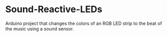 # Sound-Reactive-LEDs
Arduino project that changes the colors of an RGB LED strip to the beat of the music using a sound sensor.
